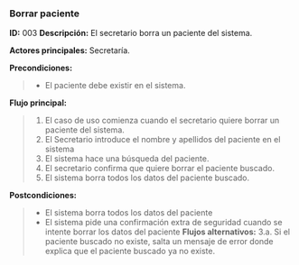 ### Borrar paciente
**ID:** 003
**Descripción:** El secretario borra un paciente del sistema.   

**Actores principales:** Secretaría.   

**Precondiciones:**
>+  El paciente debe existir en el sistema.

**Flujo principal:**
>1. El caso de uso comienza cuando el secretario quiere borrar un paciente del sistema.
>2. El Secretario introduce el nombre y apellidos del paciente en el sistema
>3. El sistema hace una búsqueda del paciente.
>4. El secretario confirma que quiere borrar el paciente buscado.
>5. El sistema borra todos los datos del paciente buscado.

**Postcondiciones:**
>+ El sistema borra todos los datos del paciente
>+ El sistema pide una confirmación extra de seguridad cuando se intente borrar los datos del paciente
**Flujos alternativos:**
>3.a. Si el paciente buscado no existe, salta un mensaje de error donde explica que el paciente buscado ya no existe.   
